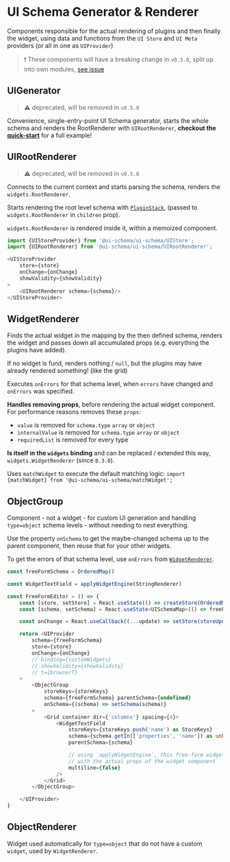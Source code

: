 # UI Schema Generator & Renderer

Components responsible for the actual rendering of plugins and then finally the widget, using data and functions from the `UI Store` and `UI Meta` providers (or all in one as `UIProvider`)

> ❗ These components will have a breaking change in `v0.5.0`, split up into own modules, [see issue](https://github.com/ui-schema/ui-schema/issues/100)

## UIGenerator

> ⚠ deprecated, will be removed in `v0.5.0`

Convenience, single-entry-point UI Schema generator, starts the whole schema and renders the RootRenderer with `UIRootRenderer`, **checkout the [quick-start](/quick-start)** for a full example!

## UIRootRenderer

> ⚠ deprecated, will be removed in `v0.5.0`

Connects to the current context and starts parsing the schema, renders the `widgets.RootRenderer`.

Starts rendering the root level schema with [`PluginStack`](/docs/core-pluginstack), (passed to `widgets.RootRenderer` in `children` prop).

`widgets.RootRenderer` is rendered inside it, within a memoized component.

```javascript
import {UIStoreProvider} from '@ui-schema/ui-schema/UIStore';
import {UIRootRenderer} from '@ui-schema/ui-schema/UIRootRenderer';

<UIStoreProvider
    store={store}
    onChange={onChange}
    showValidity={showValidity}
>
    <UIRootRenderer schema={schema}/>
</UIStoreProvider>
```

## WidgetRenderer

Finds the actual widget in the mapping by the then defined schema, renders the widget and passes down all accumulated props (e.g. everything the plugins have added).

If no widget is fund, renders nothing / `null`, but the plugins may have already rendered something! (like the grid)

Executes `onErrors` for that schema level, when `errors` have changed and `onErrors` was specified.

**Handles removing props**, before rendering the actual widget component. For performance reasons removes these `props`:

- `value` is removed for `schema.type` `array` or `object`
- `internalValue` is removed for `schema.type` `array` or `object`
- `requiredList` is removed for every type

**Is itself in the `widgets` binding** and can be replaced / extended this way, `widgets.WidgetRenderer` (since `0.3.0`).

Uses `matchWidget` to execute the default matching logic: `import {matchWidget} from '@ui-schema/ui-schema/matchWidget';`

## ObjectGroup

Component - not a widget - for custom UI generation and handling `type=object` schema levels - without needing to nest everything.

Use the property `onSchema` to get the maybe-changed schema up to the parent component, then reuse that for your other widgets.

To get the errors of that schema level, use `onErrors` from [`WidgetRenderer`](#widgetrenderer).

```typescript jsx
const freeFormSchema = OrderedMap()

const WidgetTextField = applyWidgetEngine(StringRenderer)

const FreeFormEditor = () => {
    const [store, setStore] = React.useState(() => createStore(OrderedMap()))
    const [schema, setSchema] = React.useState<UISchemaMap>(() => freeFormSchema)

    const onChange = React.useCallback((...update) => setStore(storeUpdater(...update)), [setStore])

    return <UIProvider
        schema={freeFormSchema}
        store={store}
        onChange={onChange}
        // binding={customWidgets}
        // showValidity={showValidity}
        // t={browserT}
    >
        <ObjectGroup
            storeKeys={storeKeys}
            schema={freeFormSchema} parentSchema={undefined}
            onSchema={(schema) => setSchema(schema)}
        >
            <Grid container dir={'columns'} spacing={4}>
                <WidgetTextField
                    storeKeys={storeKeys.push('name') as StoreKeys}
                    schema={schema.getIn(['properties', 'name']) as unknown as UISchemaMap}
                    parentSchema={schema}

                    // using `applyWidgetEngine`, this free-form widget is fully typed
                    // with the actual props of the widget component
                    multiline={false}
                />
            </Grid>
        </ObjectGroup>

    </UIProvider>
}
```

## ObjectRenderer

Widget used automatically for `type=object` that do not have a custom `widget`, used by `WidgetRenderer`.

